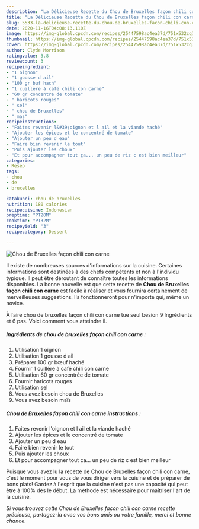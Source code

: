 ```yaml
---
description: "La Délicieuse Recette du Chou de Bruxelles façon chili con carne"
title: "La Délicieuse Recette du Chou de Bruxelles façon chili con carne"
slug: 5533-la-delicieuse-recette-du-chou-de-bruxelles-facon-chili-con-carne
date: 2020-11-16T04:08:13.110Z
image: https://img-global.cpcdn.com/recipes/25447598ac4ea37d/751x532cq70/chou-de-bruxelles-facon-chili-con-carne-photo-principale-de-la-recette.jpg
thumbnail: https://img-global.cpcdn.com/recipes/25447598ac4ea37d/751x532cq70/chou-de-bruxelles-facon-chili-con-carne-photo-principale-de-la-recette.jpg
cover: https://img-global.cpcdn.com/recipes/25447598ac4ea37d/751x532cq70/chou-de-bruxelles-facon-chili-con-carne-photo-principale-de-la-recette.jpg
author: Clyde Morrison
ratingvalue: 3.8
reviewcount: 3
recipeingredient:
- "1 oignon"
- "1 gousse d ail"
- "100 gr buf hach"
- "1 cuillère à café chili con carne"
- "60 gr concentre de tomate"
- " haricots rouges"
- " sel"
- " chou de Bruxelles"
- " mas"
recipeinstructions:
- "Faites revenir l&#39;oignon et l ail et la viande haché"
- "Ajouter les épices et le concentré de tomate"
- "Ajouter un peu d eau"
- "Faire bien revenir le tout"
- "Puis ajouter les choux"
- "Et pour accompagner tout ça... un peu de riz c est bien meilleur"
categories:
- Resep
tags:
- chou
- de
- bruxelles

katakunci: chou de bruxelles 
nutrition: 180 calories
recipecuisine: Indonesian
preptime: "PT20M"
cooktime: "PT32M"
recipeyield: "3"
recipecategory: Dessert

---
```



![Chou de Bruxelles façon chili con carne](https://img-global.cpcdn.com/recipes/25447598ac4ea37d/751x532cq70/chou-de-bruxelles-facon-chili-con-carne-photo-principale-de-la-recette.jpg)

Il existe de nombreuses sources d'informations sur la cuisine. Certaines informations sont destinées à des chefs compétents et non à l'individu typique. Il peut être déroutant de connaître toutes les informations disponibles. La bonne nouvelle est que cette recette de <strong> Chou de Bruxelles façon chili con carne </strong> est facile à réaliser et vous fournira certainement de merveilleuses suggestions. Ils fonctionneront pour n'importe qui, même un novice.

<!--inarticleads1-->

À faire chou de bruxelles façon chili con carne tue seul besion 9 Ingrédients et 6 pas. Voici comment vous atteindre il.

##### Ingrédients de chou de bruxelles façon chili con carne :

1. Utilisation 1 oignon
1. Utilisation 1 gousse d ail
1. Préparer 100 gr bœuf haché
1. Fournir 1 cuillère à café chili con carne
1. Utilisation 60 gr concentrée de tomate
1. Fournir  haricots rouges
1. Utilisation  sel
1. Vous avez besoin  chou de Bruxelles
1. Vous avez besoin  maïs




<!--inarticleads2-->

##### Chou de Bruxelles façon chili con carne instructions :

1. Faites revenir l&#39;oignon et l ail et la viande haché
1. Ajouter les épices et le concentré de tomate
1. Ajouter un peu d eau
1. Faire bien revenir le tout
1. Puis ajouter les choux
1. Et pour accompagner tout ça... un peu de riz c est bien meilleur




<!--inarticleads1-->

<p>
Puisque vous avez lu la recette de Chou de Bruxelles façon chili con carne, c'est le moment pour vous de vous diriger vers la cuisine et de préparer de bons plats! Gardez à l'esprit que la cuisine n'est pas une capacité qui peut être à 100% dès le début. La méthode est nécessaire pour maîtriser l'art de la cuisine.
</p>

<p>
<i>Si vous trouvez cette Chou de Bruxelles façon chili con carne recette précieuse, partagez-la avec vos bons amis ou votre famille, merci et bonne chance.</i>
</p>
